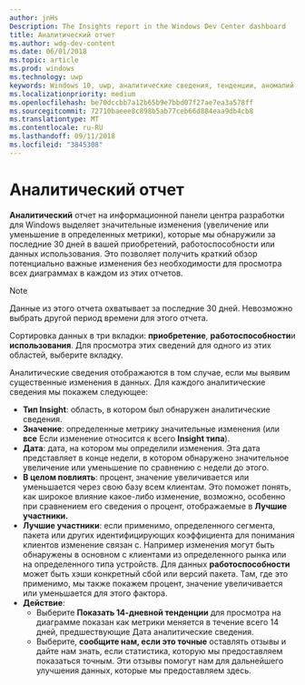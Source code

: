 ```yaml
---
author: jnHs
Description: The Insights report in the Windows Dev Center dashboard
title: Аналитический отчет
ms.author: wdg-dev-content
ms.date: 06/01/2018
ms.topic: article
ms.prod: windows
ms.technology: uwp
keywords: Windows 10, uwp, аналитические сведения, тенденции, аномалий, аномалии, изменения данных
ms.localizationpriority: medium
ms.openlocfilehash: be70dccbb7a12b65b9e7bbd07f27ae7ea3a578ff
ms.sourcegitcommit: 72710baeee8c898b5ab77ceb66d884eaa9db4cb8
ms.translationtype: MT
ms.contentlocale: ru-RU
ms.lasthandoff: 09/11/2018
ms.locfileid: "3845308"
---
```

# <a name="insights-report"></a>Аналитический отчет


**Аналитический** отчет на информационной панели центра разработки для Windows выделяет значительные изменения (увеличение или уменьшение в определенных метрики), которые мы обнаружили за последние 30 дней в вашей приобретений, работоспособности или данных использования. Это позволяет получить краткий обзор потенциально важные изменения без необходимости для просмотра всех диаграммах в каждом из этих отчетов.

> [!NOTE]
> Данные из этого отчета охватывает за последние 30 дней. Невозможно выбрать другой период времени для этого отчета.

Сортировка данных в три вкладки: **приобретение**, **работоспособности**и **использования**. Для просмотра этих сведений для одного из этих областей, выберите вкладку.

Аналитические сведения отображаются в том случае, если мы выявим существенные изменения в данных. Для каждого аналитические сведения мы покажем следующее:
- **Тип Insight**: область, в котором был обнаружен аналитические сведения.
- **Значение**: определенные метрику значительные изменения (или **все** Если изменение относится к всего **Insight типа**).
- **Дата**: дата, на котором мы определили изменения. Эта дата представляет в конце недели, в котором обнаружено значительное увеличение или уменьшение по сравнению с недели до этого.
- **В целом повлиять**: процент, значение увеличивается или уменьшается через свою базу всем клиентам. Это поможет понять, как широкое влияние какое-либо изменение, возможно, особенно при сравнением его сведения о процент, отображаемые в **Лучшие участники.**
- **Лучшие участники**: если применимо, определенного сегмента, пакета или других идентифицирующих коэффициента для понимания клиентов изменение связан с. Например изменения могут быть обнаружены в основном с клиентами из определенного рынка или на определенного типа устройств. Для данных **работоспособности** может быть хэши конкретный сбой или версий пакета. Там, где это применимо, мы также покажем процент, значение увеличивается или уменьшается для этого фактора.
- **Действие**:
   - Выберите **Показать 14-дневной тенденции** для просмотра на диаграмме показан как метрики меняется в течение всего 14 дней, предшествующие Дата аналитические сведения.
   - Выберите, **сообщите нам, если это точные** оставлять отзывы и дайте нам знать, если статистика, которую мы предоставляем показаться точным. Эти отзывы помогут нам для дальнейшего улучшения данных, которые мы предоставляем здесь. 


